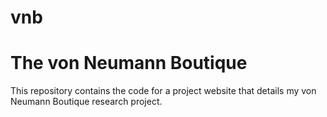 # vnb
# The von Neumann Boutique

This repository contains the code for a project website that details my von Neumann Boutique research project.
